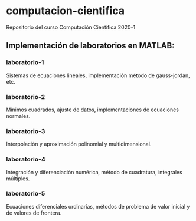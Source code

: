 # computacion-cientifica
Repositorio del curso Computación Científica 2020-1

## Implementación de laboratorios en MATLAB:

### laboratorio-1
Sistemas de ecuaciones lineales, implementación método de gauss-jordan, etc.

### laboratorio-2
Mínimos cuadrados, ajuste de datos, implementaciones de ecuaciones normales.

### laboratorio-3
Interpolación y aproximación polinomial y multidimensional.

### laboratorio-4
Integración y diferenciación numérica, método de cuadratura, integrales múltiples.

### laboratorio-5
Ecuaciones diferenciales ordinarias, métodos de problema de valor inicial y de valores de frontera.
